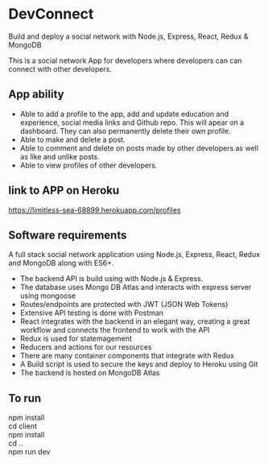 # DevConnect

Build and deploy a social network with Node.js, Express, React, Redux & MongoDB

This is a social network App for developers where developers can can connect with other developers.  

## App ability

- Able to add a profile to the app, add and update education and experience, social media links and Github repo. This will apear on a dashboard. They can also permanently delete their own profile. 
- Able to make and delete a post. 
- Able to comment and delete on posts made by other developers as well as like and unlike posts.
- Able to view profiles of other developers. 

## link to APP on Heroku

https://limitless-sea-68899.herokuapp.com/profiles

## Software requirements
A full stack social network application using Node.js, Express, React, Redux and MongoDB along with ES6+.
- The backend API is build using with Node.js & Express.
- The database uses Mongo DB Atlas and interacts with express server using mongoose
- Routes/endpoints are protected with JWT (JSON Web Tokens)
- Extensive API testing is done with Postman
- React integrates with the backend in an elegant way, creating a great workflow and connects the frontend to work with the API
- Redux is used for statemagement
- Reducers and actions for our resources
- There are many container components that integrate with Redux
- A Build script is used to secure the keys and deploy to Heroku using Git
- The backend is hosted on MongoDB Atlas

## To run
npm install<br>
cd client<br>
npm install<br>
cd ..<br>
npm run dev


